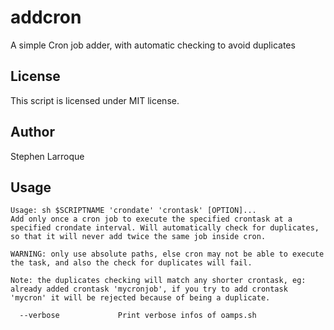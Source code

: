 addcron
=======

A simple Cron job adder, with automatic checking to avoid duplicates

License
-------
This script is licensed under MIT license.

Author
------
Stephen Larroque

Usage
-----

    Usage: sh $SCRIPTNAME 'crondate' 'crontask' [OPTION]...
    Add only once a cron job to execute the specified crontask at a specified crondate interval. Will automatically check for duplicates, so that it will never add twice the same job inside cron.

    WARNING: only use absolute paths, else cron may not be able to execute the task, and also the check for duplicates will fail.

    Note: the duplicates checking will match any shorter crontask, eg: already added crontask 'mycronjob', if you try to add crontask 'mycron' it will be rejected because of being a duplicate.
      
      --verbose				Print verbose infos of oamps.sh
